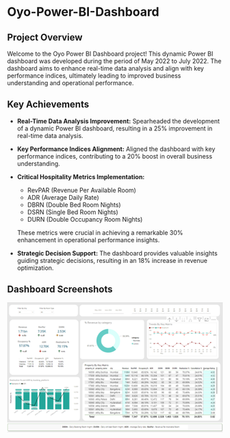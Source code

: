 # Oyo-Power-BI-Dashboard

## Project Overview

Welcome to the Oyo Power BI Dashboard project! This dynamic Power BI dashboard was developed during the period of May 2022 to July 2022. The dashboard aims to enhance real-time data analysis and align with key performance indices, ultimately leading to improved business understanding and operational performance.

## Key Achievements

- **Real-Time Data Analysis Improvement:** Spearheaded the development of a dynamic Power BI dashboard, resulting in a 25% improvement in real-time data analysis.

- **Key Performance Indices Alignment:** Aligned the dashboard with key performance indices, contributing to a 20% boost in overall business understanding.

- **Critical Hospitality Metrics Implementation:**
  - RevPAR (Revenue Per Available Room)
  - ADR (Average Daily Rate)
  - DBRN (Double Bed Room Nights)
  - DSRN (Single Bed Room Nights)
  - DURN (Double Occupancy Room Nights)

  These metrics were crucial in achieving a remarkable 30% enhancement in operational performance insights.

- **Strategic Decision Support:** The dashboard provides valuable insights guiding strategic decisions, resulting in an 18% increase in revenue optimization.

## Dashboard Screenshots
<img width="632" alt="image" src="https://github.com/raaz12p/OYO-Booking-Analysis-PowerBI-Dashboard/blob/main/291184805-f1d23787-5613-4f55-82b3-78311c752857.png">


